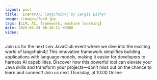 ```yaml
---
layout: post
title:  Event#375 langchain4j by Sergii Bishyr
image: /images/feed.jpg
tags: [LLM, AI, framework, machine learning]
date: 2025-06-24 06:30:11 +0000
video: 
---
```


Join us for the next Lviv JavaClub event where we dive into the exciting world of langchain4j! This innovative framework simplifies building applications with language models, making it easier for developers to harness AI capabilities. Discover how this powerful tool can elevate your Java skills and transform your projects—don’t miss out on the chance to learn and connect!
Join us next Thursday, at 10:00 Online
